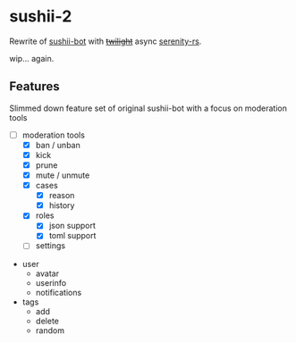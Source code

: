 # sushii-2

Rewrite of [sushii-bot](https://github.com/drklee3/sushii-bot) with
[~~twilight~~](https://github.com/twilight-rs/twilight) async
[serenity-rs](https://github.com/serenity-rs/serenity/).

wip... again.

## Features

Slimmed down feature set of original sushii-bot with a focus on moderation tools

* [ ] moderation tools
    * [x] ban / unban
    * [x] kick
    * [x] prune
    * [x] mute / unmute
    * [x] cases
      * [x] reason
      * [x] history
    * [x] roles
      * [x] json support
      * [x] toml support
    * [ ] settings
* user
    * avatar
    * userinfo
    * notifications
* tags
    * add
    * delete
    * random
